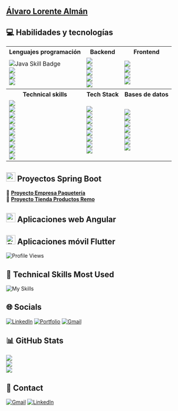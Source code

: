## <a href="https://alvaroloal.github.io/">Álvaro Lorente Almán</a>
## 💻 Habilidades y tecnologías
<div align="left">
<table>
  <tr>
    <th>Lenguajes programación</th>
    <th>Backend</th>
    <th>Frontend</th>
  </tr>
  <tr>
    <td>
      <img src="https://img.shields.io/badge/Java-★★★★☆-ED8B00?style=plastic&logo=openjdk&logoColor=white" alt="Java Skill Badge" /><br />
      <img src="https://img.shields.io/badge/Python-★★☆☆☆-3776AB?style=plastic&logo=python&logoColor=white" /><br />
      <img src="https://img.shields.io/badge/JavaScript-★★★☆☆-F7DF1E?style=plastic&logo=javascript&logoColor=white" /><br />
      <img src="https://img.shields.io/badge/TypeScript-★★★☆☆-3178C6?style=plastic&logo=typescript&logoColor=white" />
    </td>
    <td>
      <img src="https://img.shields.io/badge/Spring_Boot-★★★★☆-6DB33F?style=plastic&logo=spring-boot&logoColor=white" /><br />
      <img src="https://img.shields.io/badge/FastAPI-★★☆☆☆-009688?style=plastic&logo=fastapi&logoColor=white" /><br />
      <img src="https://img.shields.io/badge/Node.js-★★★☆☆-339933?style=plastic&logo=node.js&logoColor=white" /><br />
      <img src="https://img.shields.io/badge/Docker-★★★☆☆-2496ED?style=plastic&logo=docker&logoColor=white" /><br />
      <img src="https://img.shields.io/badge/Express-★★☆☆☆-000000?style=plastic&logo=express&logoColor=white" />
    </td>
    <td>
      <img src="https://img.shields.io/badge/Angular-★★★★☆-DD0031?style=plastic&logo=angular&logoColor=white" /><br />
      <img src="https://img.shields.io/badge/Flutter-★★★☆☆-02569B?style=plastic&logo=flutter&logoColor=white" /><br />
      <img src="https://img.shields.io/badge/Astro-★★☆☆☆-FF5D01?style=plastic&logo=astro&logoColor=white" /><br />
      <img src="https://img.shields.io/badge/Thymeleaf-★★★☆☆-005F0F?style=plastic&logo=thymeleaf&logoColor=white" />
    </td>
  </tr>
  <tr>
    <th>Technical skills</th> 
    <th>Tech Stack</th>
    <th>Bases de datos</th> 
  </tr>
  <tr>
    <td>
      <img src="https://img.shields.io/badge/HTML5-★★★★☆-E34F26?style=plastic&logo=html5&logoColor=white" /><br />
      <img src="https://img.shields.io/badge/CSS3-★★★★☆-1572B6?style=plastic&logo=css3&logoColor=white" /><br />
      <img src="https://img.shields.io/badge/Bootstrap-★★★☆☆-7952B3?style=plastic&logo=bootstrap&logoColor=white" /><br />
      <img src="https://img.shields.io/badge/Tailwind_CSS-★★★☆☆-06B6D4?style=plastic&logo=tailwindcss&logoColor=white" /><br />
      <img src="https://img.shields.io/badge/TypeORM-★★★☆☆-FF5733?style=plastic&logo=typeorm&logoColor=white" /><br />
      <img src="https://img.shields.io/badge/JPA-★★★☆☆-007396?style=plastic&logo=java&logoColor=white" /><br />
      <img src="https://img.shields.io/badge/JUnit-★★★☆☆-25A162?style=plastic&logo=java&logoColor=white" /><br />
      <img src="https://img.shields.io/badge/Swagger-★★★★☆-85EA2D?style=plastic&logo=swagger&logoColor=white" /><br />
      <img src="https://img.shields.io/badge/OpenAPI-★★★★☆-6BA539?style=plastic&logo=openapiinitiative&logoColor=white" /><br />
      <img src="https://img.shields.io/badge/REST-★★★★☆-FF5733?style=plastic&logo=apachespark&logoColor=white" />
    </td>
    <td> 
      <img src="https://img.shields.io/badge/GitHub-★★★☆☆-181717?style=plastic&logo=github&logoColor=white" /><br />
      <img src="https://img.shields.io/badge/Android%20Studio-★★☆☆☆-3DDC84?style=plastic&logo=androidstudio&logoColor=white" /><br />
      <img src="https://img.shields.io/badge/Postman-★★★☆☆-FF6C37?style=plastic&logo=postman&logoColor=white" /><br />
      <img src="https://img.shields.io/badge/GitFlow-★★★☆☆-F05032?style=plastic&logo=git&logoColor=white" /><br />
      <img src="https://img.shields.io/badge/Docker%20Compose-★★★☆☆-2496ED?style=plastic&logo=docker&logoColor=white" /><br />
      <img src="https://img.shields.io/badge/VSCode-★★★★☆-007ACC?style=plastic&logo=visualstudiocode&logoColor=white" /><br />
      <img src="https://img.shields.io/badge/IntelliJ_IDEA-★★★☆☆-000000?style=plastic&logo=intellijidea&logoColor=white" /><br />
      <img src="https://img.shields.io/badge/Figma-★★★☆☆-F24E1E?style=plastic&logo=figma&logoColor=white" />
    </td>
    <td> 
      <img src="https://img.shields.io/badge/MongoDB-★★★☆☆-47A248?style=plastic&logo=mongodb&logoColor=white" /><br />
      <img src="https://img.shields.io/badge/PostgreSQL-★★★☆☆-336791?style=plastic&logo=postgresql&logoColor=white" /><br />
      <img src="https://img.shields.io/badge/Hibernate-★★★☆☆-59666C?style=plastic&logo=hibernate&logoColor=white" /><br />
      <img src="https://img.shields.io/badge/MySQL-★★★☆☆-4479A1?style=plastic&logo=mysql&logoColor=white" /><br />
      <img src="https://img.shields.io/badge/DBeaver-★★★☆☆-372923?style=plastic&logo=dbeaver&logoColor=white" /><br />
      <img src="https://img.shields.io/badge/pgAdmin-★★★☆☆-336791?style=plastic&logo=postgresql&logoColor=white" /><br />
      <img src="https://img.shields.io/badge/Oracle-★★★☆☆-F80000?style=plastic&logo=oracle&logoColor=white" />
    </td>
  </tr>
</table>
</div>

## <img src="https://img.icons8.com/color/48/000000/spring-logo.png" alt="spring logo" width="25" height="25"/> Proyectos Spring Boot
🔹 **[Proyecto Empresa Paquetería](https://github.com/alvaroloal/proyecto-paquetes)**  
🔹 **[Proyecto Tienda Productos Remo](https://github.com/alvaroloal/proyecto-tienda-remo)**  

## <img src="https://upload.wikimedia.org/wikipedia/commons/c/cf/Angular_full_color_logo.svg" alt="angular logo" width="25" height="25"/> Aplicaciones web Angular

## <img src="https://img.icons8.com/color/48/flutter.png" alt="flutter logo" width="25" height="25"/> Aplicaciones móvil Flutter <br />
![Profile Views](https://komarev.com/ghpvc/?username=alvaroloal&color=blue)

## 🚀 Technical Skills Most Used  
![My Skills](https://skillicons.dev/icons?i=java,python,html,css,js,ts,dart,spring,angular,flutter,fastapi,github,vscode,idea)

## 🌐 Socials
[![LinkedIn](https://img.shields.io/badge/LinkedIn-0077B5?style=flat&logo=linkedin&logoColor=white)](https://linkedin.com/in/álvaro-lorente-almán-729634281)
[![Portfolio](https://img.shields.io/badge/Portfolio-FF6F00?style=flat&logo=firefox-browser&logoColor=white)](https://alvaroloal.github.io/)
[![Gmail](https://img.shields.io/badge/Gmail-D14836?style=flat&logo=gmail&logoColor=white)](mailto:alorentealman@gmail.com?Subject=Contacto%20desde%20GitHub)


## 📊 GitHub Stats
![](https://github-readme-stats.vercel.app/api?username=alvaroloal&theme=tokyonight&hide_border=false&include_all_commits=false&count_private=false)<br/>
![](https://github-readme-streak-stats.herokuapp.com/?user=alvaroloal&theme=tokyonight&hide_border=false)<br/>
![](https://github-readme-stats.vercel.app/api/top-langs/?username=alvaroloal&theme=tokyonight&hide_border=false&include_all_commits=false&count_private=false&layout=compact)

<!--## 🏆 GitHub Trophies
![](https://github-profile-trophy.vercel.app/?username=alvaroloal&theme=tokyonight&no-frame=false&no-bg=true&margin-w=4)
 
## 🔝 Top Contributed Repo
![](https://github-contributor-stats.vercel.app/api?username=alvaroloal&limit=5&theme=tokyonight&combine_all_yearly_contributions=true)
-->

## 📩 Contact
[![Gmail](https://img.shields.io/badge/Gmail-D14836?style=flat&logo=gmail&logoColor=white)](mailto:alorentealman@gmail.com?Subject=Contacto%20desde%20GitHub)
[![LinkedIn](https://img.shields.io/badge/LinkedIn-0077B5?style=flat&logo=linkedin&logoColor=white)](https://linkedin.com/in/álvaro-lorente-almán-729634281)



